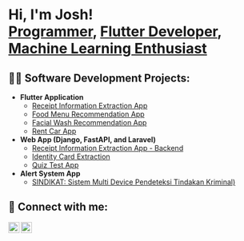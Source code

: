 <h1>Hi, I'm Josh! <br/><a href="https://github.com/wawanwidiantara">Programmer</a>, <a href="https://www.linkedin.com/in/gedewidiantara/">Flutter Developer</a>, <a href="https://www.linkedin.com/in/gedewidiantara/">Machine Learning Enthusiast</a></h1>

<h2>👨‍💻 Software Development Projects:</h2>

- <b>Flutter Application</b>
  - [Receipt Information Extraction App](https://github.com/WawanWidiantara/picbudget_app)
  - [Food Menu Recommendation App](https://github.com/WawanWidiantara/menu_recommendation_app)
  - [Facial Wash Recommendation App](https://github.com/WawanWidiantara/glow_up_app)
  - [Rent Car App](https://github.com/WawanWidiantara/car_rent_app)
- <b>Web App (Django, FastAPI, and Laravel)</b>
  - [Receipt Information Extraction App - Backend](https://github.com/WawanWidiantara/PicBudget-Backend)
  - [Identity Card Extraction](https://github.com/WawanWidiantara/KTM-Information-Extraction)
  - [Quiz Test App](https://github.com/WawanWidiantara/cbt-backend)
- <b>Alert System App</b>
  - [SINDIKAT: Sistem Multi Device Pendeteksi Tindakan Kriminal)](https://github.com/Sindikat-PKM-KC)

<h2> 🤳 Connect with me:</h2>

[<img align="left" alt="GedeWidiantara | LinkedIn" width="22px" src="https://cdn.jsdelivr.net/npm/simple-icons@v3/icons/linkedin.svg" />][linkedin]
[<img align="left" alt="GedeWidiantara | Instagram" width="22px" src="https://cdn.jsdelivr.net/npm/simple-icons@v3/icons/instagram.svg" />][instagram]

[instagram]: https://www.instagram.com/wawanwidiantara/
[linkedin]: https://linkedin.com/in/gedewidiantara
